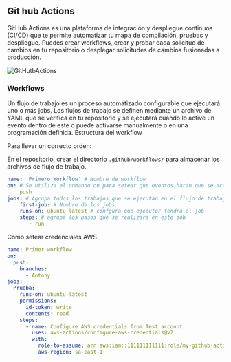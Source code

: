 ## Git hub Actions

GitHub Actions es una plataforma de integración y despliegue continuos (CI/CD) que te permite automatizar tu mapa de compilación, pruebas y despliegue. Puedes crear workflows, crear y probar cada solicitud de cambios en tu repositorio o desplegar solicitudes de cambios fusionadas a producción.

![GitHutbActions](https://s3-us-west-2.amazonaws.com/secure.notion-static.com/83f1e40e-95b8-4c7d-b3a4-0239e2bd6c52/Untitled.png)

### Workflows

Un flujo de trabajo es un proceso automatizado configurable que ejecutará uno o más jobs. Los flujos de trabajo se definen mediante un archivo de YAML que se verifica en tu repositorio y se ejecutará cuando lo active un evento dentro de este o puede activarse manualmente o en una programación definida.
Estructura del workflow

Para llevar un correcto orden:

En el repositorio, crear el directorio `.github/workflows/` para almacenar los archivos de flujo de trabajo.

```yaml
name: 'Primero_Workflow' # Nombre de workflow
on: # Se utiliza el comando on para setear que eventos harán que se active el workflow. Por ejemplo, cuando alguien suba a cualquier rama del repositorio
	push
jobs: # Agrupa todos los trabajos que se ejecutan en el flujo de trabajo
	first-job: # Nombre de los jobs
    runs-on: ubuntu-latest # confgura que ejecutor tendrá el job
    steps: # agrupa los pasos que se realizara en este job
       - run	 
```

Como setear credenciales AWS

```yaml
name: Primer workflow
on:
  push:
    branches:
      - Antony
jobs:
  Prueba:
    runs-on: ubuntu-latest
    permissions:
      id-token: write
      contents: read
    steps:
      - name: Configure AWS credentials from Test account
        uses: aws-actions/configure-aws-credentials@v2
        with:
          role-to-assume: arn:aws:iam::111111111111:role/my-github-actions-role-test
          aws-region: sa-east-1
```
